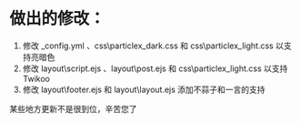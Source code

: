 # 做出的修改：

1. 修改 _config.yml 、css\particlex_dark.css 和 css\particlex_light.css 以支持亮暗色
2. 修改 layout\script.ejs 、layout\post.ejs 和 css\particlex_light.css 以支持 Twikoo
3. 修改 layout\footer.ejs 和  layout\layout.ejs 添加不蒜子和一言的支持

某些地方更新不是很到位，辛苦您了